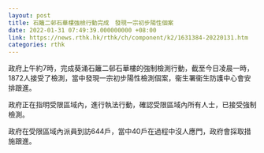 ```yaml
---
layout: post
title: 石籬二邨石華樓強檢行動完成　發現一宗初步陽性個案
date: 2022-01-31 07:49:39.000000000 +08:00
link: https://news.rthk.hk/rthk/ch/component/k2/1631384-20220131.htm
categories: rthk
---
```


政府上午約7時，完成葵涌石籬二邨石華樓的強制檢測行動，截至今日凌晨一時，1872人接受了檢測，當中發現一宗初步陽性檢測個案，衞生署衞生防護中心會安排跟進。

政府正在指明受限區域內，進行執法行動，確認受限區域內所有人士，已接受強制檢測。

政府在受限區域內派員到訪644戶，當中40戶在過程中沒人應門，政府會採取措施跟進。
